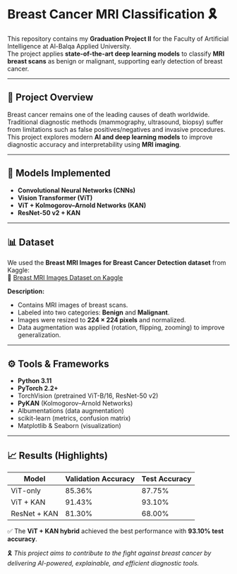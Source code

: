 # Breast Cancer MRI Classification 🎗️

This repository contains my **Graduation Project II** for the Faculty of Artificial Intelligence at Al-Balqa Applied University.  
The project applies **state-of-the-art deep learning models** to classify **MRI breast scans** as benign or malignant, supporting early detection of breast cancer.

---

## 📌 Project Overview
Breast cancer remains one of the leading causes of death worldwide.  
Traditional diagnostic methods (mammography, ultrasound, biopsy) suffer from limitations such as false positives/negatives and invasive procedures.  
This project explores modern **AI and deep learning models** to improve diagnostic accuracy and interpretability using **MRI imaging**.

---

## 🧠 Models Implemented
- **Convolutional Neural Networks (CNNs)**
- **Vision Transformer (ViT)**
- **ViT + Kolmogorov–Arnold Networks (KAN)**
- **ResNet-50 v2 + KAN**

---

## 📊 Dataset
We used the **Breast MRI Images for Breast Cancer Detection dataset** from Kaggle:  
🔗 [Breast MRI Images Dataset on Kaggle](https://www.kaggle.com/datasets/pritishsaha/breast-mri-images-for-breast-cancer-detection)  

**Description:**  
- Contains MRI images of breast scans.  
- Labeled into two categories: **Benign** and **Malignant**.  
- Images were resized to **224 × 224 pixels** and normalized.  
- Data augmentation was applied (rotation, flipping, zooming) to improve generalization.  

---

## ⚙️ Tools & Frameworks
- **Python 3.11**
- **PyTorch 2.2+**
- TorchVision (pretrained ViT-B/16, ResNet-50 v2)
- **PyKAN** (Kolmogorov–Arnold Networks)
- Albumentations (data augmentation)
- scikit-learn (metrics, confusion matrix)
- Matplotlib & Seaborn (visualization)

---

## 📈 Results (Highlights)
| Model          | Validation Accuracy | Test Accuracy |
|----------------|---------------------|---------------|
| ViT-only       | 85.36%              | 87.75%        |
| ViT + KAN      | 91.43%              | 93.10%        |
| ResNet + KAN   | 81.30%              | 68.00%        |

✅ The **ViT + KAN hybrid** achieved the best performance with **93.10% test accuracy**.  


🎗️ *This project aims to contribute to the fight against breast cancer by delivering AI-powered, explainable, and efficient diagnostic tools.*
